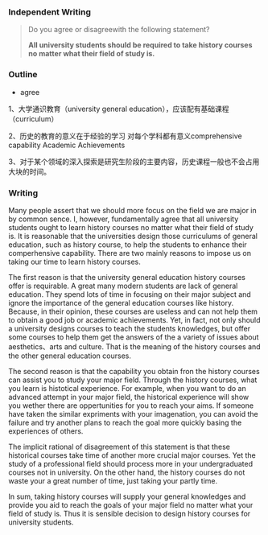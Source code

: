 ### Independent Writing 

> Do you agree or disagreewith the following statement?
>
> **All university students should be required to take history courses no matter what their field of study is.**



### Outline

-  agree 


1、大学通识教育（university general education），应该配有基础课程（curriculum）

2、历史的教育的意义在于经验的学习 对每个学科都有意义comprehensive capability 	Academic Achievements

3、对于某个领域的深入探索是研究生阶段的主要内容，历史课程一般也不会占用大块的时间。



### Writing

Many people assert that we should more focus on the field we are major in by common sence. I, however, fundamentally agree that all university students ought to learn history courses no matter what their field of study is. It is reasonable that the universities design those curriculums of general education, such as history course, to help the students to enhance their comperhensive capability. There are two mainly reasons to impose us on taking our time to learn history courses.



The first reason is that the university general education history courses offer is requirable. A great many modern students are lack of general education. They spend lots of time in focusing on their major subject and ignore the importance of the general education courses like history. Because, in their opinion, these courses are useless and can not help them to obtain a good job or academic achievements. Yet, in fact, not only should a university designs courses to teach the students knowledges, but offer some courses to help them get the answers of the a variety of  issues about aesthetics、arts and culture. That is the meaning of the history courses and the other general education courses.



The second reason is that the capability you obtain fron the history courses can assist you to study your major field. Through the history courses, what you learn is histotical experience. For example, when you want to do an advanced attempt in your major field, the historical experience will show you wether there are oppertunities for you to reach your aims. If someone have taken the similar expriments with your imagenation, you can avoid the failure and try another plans to reach the goal more quickly basing the experiences of others.



The implicit rational of disagreement of this statement is that these historical courses take time of another more crucial major courses. Yet the study of a professional field should process more in your undergraduated courses not in university. On the other hand, the history courses do not waste your a great number of time, just taking your partly time.



In sum, taking history courses will supply your general knowledges and provide you aid to reach the goals of your major field no matter what your field of study is. Thus it is sensible decision to design history courses for university students.

